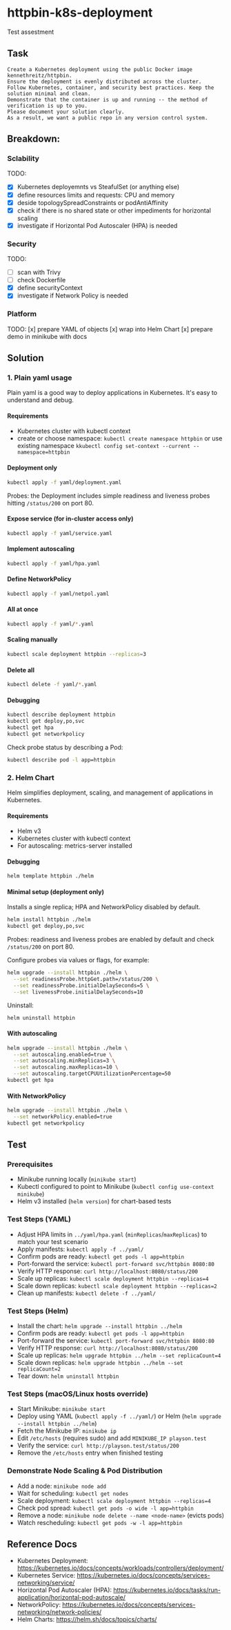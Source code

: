 # httpbin-k8s-deployment
Test assestment

## Task
```text
Create a Kubernetes deployment using the public Docker image kennethreitz/httpbin.
Ensure the deployment is evenly distributed across the cluster.
Follow Kubernetes, container, and security best practices. Keep the solution minimal and clean.
Demonstrate that the container is up and running -- the method of verification is up to you.
Please document your solution clearly.
As a result, we want a public repo in any version control system.
```

## Breakdown: 
### Sclability
TODO:
- [x] Kubernetes deployemnts vs SteafulSet (or anything else)
- [x] define resources limits and requests: CPU and memory
- [x] deside topologySpreadConstraints or podAntiAffinity
- [x] check if there is no shared state or other impediments for horizontal scaling
- [x] investigate if Horizontal Pod Autoscaler (HPA) is needed

### Security
TODO:
- [ ] scan with Trivy
- [ ] check Dockerfile
- [x] define securityContext
- [x] investigate if Network Policy is needed

### Platform
TODO:
[x] prepare YAML of objects
[x] wrap into Helm Chart
[x] prepare demo in minikube with docs
  
## Solution

### 1. Plain yaml usage
Plain yaml is a good way to deploy applications in Kubernetes. It's easy to understand and debug.

#### Requirements
- Kubernetes cluster with kubectl context
- create or choose namespace: `kubectl create namespace httpbin` or use existing namespace `kkubectl config set-context --current --namespace=httpbin`


#### Deployment only
```bash
kubectl apply -f yaml/deployment.yaml
```

Probes: the Deployment includes simple readiness and liveness probes hitting `/status/200` on port 80.

#### Expose service (for in-cluster access only)
```bash
kubectl apply -f yaml/service.yaml
```

#### Implement autoscaling
```bash
kubectl apply -f yaml/hpa.yaml
```

#### Define NetworkPolicy
```bash
kubectl apply -f yaml/netpol.yaml
```

#### All at once
```bash
kubectl apply -f yaml/*.yaml
```

#### Scaling manually
```bash
kubectl scale deployment httpbin --replicas=3
```

#### Delete all
```bash
kubectl delete -f yaml/*.yaml
```

#### Debugging
```bash
kubectl describe deployment httpbin
kubectl get deploy,po,svc
kubectl get hpa
kubectl get networkpolicy
```
Check probe status by describing a Pod:
```bash
kubectl describe pod -l app=httpbin
```

### 2. Helm Chart

Helm simplifies deployment, scaling, and management of applications in Kubernetes.

#### Requirements
- Helm v3
- Kubernetes cluster with kubectl context
- For autoscaling: metrics-server installed

#### Debugging
```bash
helm template httpbin ./helm
```

#### Minimal setup (deployment only)
Installs a single replica; HPA and NetworkPolicy disabled by default.

```bash
helm install httpbin ./helm
kubectl get deploy,po,svc
```

Probes: readiness and liveness probes are enabled by default and check `/status/200` on port 80.

Configure probes via values or flags, for example:
```bash
helm upgrade --install httpbin ./helm \
  --set readinessProbe.httpGet.path=/status/200 \
  --set readinessProbe.initialDelaySeconds=5 \
  --set livenessProbe.initialDelaySeconds=10
```

Uninstall:
```bash
helm uninstall httpbin
```

#### With autoscaling
```bash
helm upgrade --install httpbin ./helm \
  --set autoscaling.enabled=true \
  --set autoscaling.minReplicas=3 \
  --set autoscaling.maxReplicas=10 \
  --set autoscaling.targetCPUUtilizationPercentage=50
kubectl get hpa
```

#### With NetworkPolicy
```bash
helm upgrade --install httpbin ./helm \
  --set networkPolicy.enabled=true
kubectl get networkpolicy
```

## Test

### Prerequisites
- Minikube running locally (`minikube start`)
- Kubectl configured to point to Minikube (`kubectl config use-context minikube`)
- Helm v3 installed (`helm version`) for chart-based tests

### Test Steps (YAML)
- Adjust HPA limits in `../yaml/hpa.yaml` (`minReplicas`/`maxReplicas`) to match your test scenario
- Apply manifests: `kubectl apply -f ../yaml/`
- Confirm pods are ready: `kubectl get pods -l app=httpbin`
- Port-forward the service: `kubectl port-forward svc/httpbin 8080:80`
- Verify HTTP response: `curl http://localhost:8080/status/200`
- Scale up replicas: `kubectl scale deployment httpbin --replicas=4`
- Scale down replicas: `kubectl scale deployment httpbin --replicas=2`
- Clean up manifests: `kubectl delete -f ../yaml/`

### Test Steps (Helm)
- Install the chart: `helm upgrade --install httpbin ../helm`
- Confirm pods are ready: `kubectl get pods -l app=httpbin`
- Port-forward the service: `kubectl port-forward svc/httpbin 8080:80`
- Verify HTTP response: `curl http://localhost:8080/status/200`
- Scale up replicas: `helm upgrade httpbin ../helm --set replicaCount=4`
- Scale down replicas: `helm upgrade httpbin ../helm --set replicaCount=2`
- Tear down: `helm uninstall httpbin`

### Test Steps (macOS/Linux hosts override)
- Start Minikube: `minikube start`
- Deploy using YAML (`kubectl apply -f ../yaml/`) or Helm (`helm upgrade --install httpbin ../helm`)
- Fetch the Minikube IP: `minikube ip`
- Edit `/etc/hosts` (requires sudo) and add `MINIKUBE_IP playson.test`
- Verify the service: `curl http://playson.test/status/200`
- Remove the `/etc/hosts` entry when finished testing

### Demonstrate Node Scaling & Pod Distribution
- Add a node: `minikube node add`
- Wait for scheduling: `kubectl get nodes`
- Scale deployment: `kubectl scale deployment httpbin --replicas=4`
- Check pod spread: `kubectl get pods -o wide -l app=httpbin`
- Remove a node: `minikube node delete --name <node-name>` (evicts pods)
- Watch rescheduling: `kubectl get pods -w -l app=httpbin`

## Reference Docs
- Kubernetes Deployment: https://kubernetes.io/docs/concepts/workloads/controllers/deployment/
- Kubernetes Service: https://kubernetes.io/docs/concepts/services-networking/service/
- Horizontal Pod Autoscaler (HPA): https://kubernetes.io/docs/tasks/run-application/horizontal-pod-autoscale/
- NetworkPolicy: https://kubernetes.io/docs/concepts/services-networking/network-policies/
- Helm Charts: https://helm.sh/docs/topics/charts/
